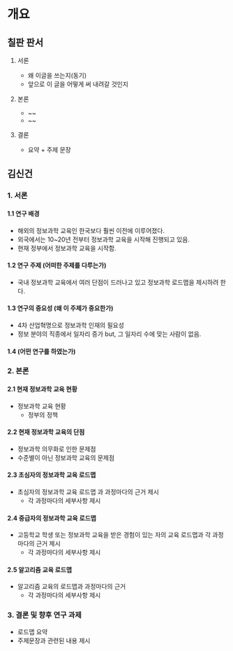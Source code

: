 # 개요

## 칠판 판서

1. 서론
    - 왜 이글을 쓰는지(동기)
    - 앞으로 이 글을 어떻게 써 내려갈 것인지

2. 본론
    - ~~
    - ~~
3. 결론
    - 요약 + 주제 문장


## 김신건

### 1. 서론

#### 1.1 연구 배경

- 해외의 정보과학 교육인 한국보다 훨씬 이전에 이루어졌다.
- 외국에서는 10~20년 전부터 정보과학 교육을 시작해 진행되고 있음.
- 현재 정부에서 정보과학 교육을 시작함.
    
#### 1.2 연구 주제 (어떠한 주제를 다루는가)

- 국내 정보과학 교육에서 여러 단점이 드러나고 있고 정보과학 로드맵을 제시하려 한다. 

#### 1.3 연구의 중요성 (왜 이 주제가 중요한가)

- 4차 산업혁명으로 정보과학 인재의 필요성
- 정보 분야의 직종에서 일자리 증가 but, 그 일자리 수에 맞는 사람이 없음. 

#### 1.4 (어떤 연구를 하였는가)
    
### 2. 본론
    
#### 2.1 현재 정보과학 교육 현황

- 정보과학 교육 현황
    - 정부의 정책

#### 2.2 현재 정보과학 교육의 단점

- 정보과학 의무화로 인한 문제점
- 수준별이 아닌 정보과학 교육의 문제점


#### 2.3 초심자의 정보과학 교육 로드맵
- 초심자의 정보과학 교육 로드맵 과 과정마다의 근거 제시 
    - 각 과정마다의 세부사항 제시

#### 2.4 중급자의 정보과학 교육 로드맵
- 고등학교 학생 또는 정보과학 교육을 받은 경험이 있는 자의 교육 로드맵과 각 과정마다의 근거 제시
    - 각 과정마다의 세부사항 제시

#### 2.5 알고리즘 교육 로드맵
- 알고리즘 교육의 로드맵과 과정마다의 근거
    - 각 과정마다의 세부사항 제시

### 3. 결론 및 향후 연구 과제
- 로드맵 요약
- 주제문장과 관련된 내용 제시